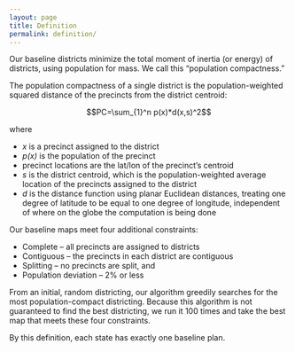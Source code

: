 ```yaml
---
layout: page
title: Definition
permalink: definition/
---
```


Our baseline districts minimize the total moment of inertia (or energy) of districts, using population for mass. We call this “population compactness.”

The population compactness of a single district is the population-weighted squared distance of the precincts from the district centroid:

```math
PC=\sum_{1}^n p(x)*d(x,s)^2
```

where

- *x* is a precinct assigned to the district
- *p(x)* is the population of the precinct
- precinct locations are the lat/lon of the precinct’s centroid
- *s* is the district centroid, which is the population-weighted average location of the precincts assigned to the district
- *d* is the distance function using planar Euclidean distances, treating one degree of latitude to be equal to one degree of longitude, independent of where on the globe the computation is being done

Our baseline maps meet four additional constraints:

- Complete – all precincts are assigned to districts
- Contiguous – the precincts in each district are contiguous
- Splitting – no precincts are split, and
- Population deviation – 2% or less

From an initial, random districting, our algorithm greedily searches for the most population-compact districting.  Because this algorithm is not guaranteed to find the best districting, we run it 100 times and take the best map that meets these four constraints.

By this definition, each state has exactly one baseline plan. 
